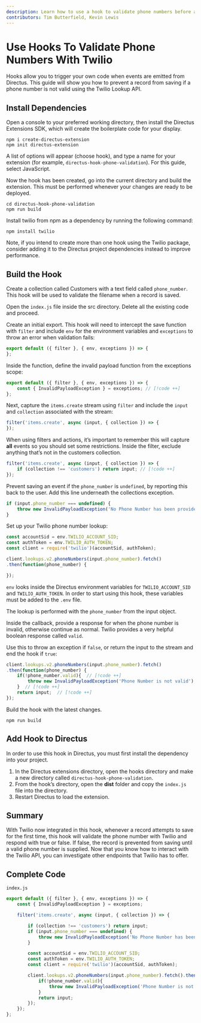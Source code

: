```yaml
---
description: Learn how to use a hook to validate phone numbers before allowing them in the database.
contributors: Tim Butterfield, Kevin Lewis
---
```


# Use Hooks To Validate Phone Numbers With Twilio

Hooks allow you to trigger your own code when events are emitted from Directus. This guide will show you how to prevent
a record from saving if a phone number is not valid using the Twilio Lookup API.

## Install Dependencies

Open a console to your preferred working directory, then install the Directus Extensions SDK, which will create the
boilerplate code for your display.

```
npm i create-directus-extension
npm init directus-extension
```

A list of options will appear (choose hook), and type a name for your extension (for example,
`directus-hook-phone-validation`). For this guide, select JavaScript.

Now the hook has been created, go into the current directory and build the extension. This must be performed whenever
your changes are ready to be deployed.

```
cd directus-hook-phone-validation
npm run build
```

Install twilio from npm as a dependency by running the following command:

```
npm install twilio
```

Note, if you intend to create more than one hook using the Twilio package, consider adding it to the Directus project
dependencies instead to improve performance.

## Build the Hook

Create a collection called Customers with a text field called `phone_number`. This hook will be used to validate the
filename when a record is saved.

Open the `index.js` file inside the src directory. Delete all the existing code and proceed.

Create an initial export. This hook will need to intercept the save function with `filter` and include `env` for the
environment variables and `exceptions` to throw an error when validation fails:

```js
export default ({ filter }, { env, exceptions }) => {
};
```

Inside the function, define the invalid payload function from the exceptions scope:

```js
export default ({ filter }, { env, exceptions }) => {
	const { InvalidPayloadException } = exceptions; // [!code ++]
};
```

Next, capture the `items.create` stream using `filter` and include the `input` and `collection` associated with the
stream:

```js
filter('items.create', async (input, { collection }) => {
});
```

When using filters and actions, it’s important to remember this will capture **all** events so you should set some
restrictions. Inside the filter, exclude anything that’s not in the customers collection.

```js
filter('items.create', async (input, { collection }) => {
	if (collection !== 'customers') return input; // [!code ++]
});
```

Prevent saving an event if the `phone_number` is `undefined`, by reporting this back to the user. Add this line
underneath the collections exception.

```js
if (input.phone_number === undefined) {
	throw new InvalidPayloadException('No Phone Number has been provided');
}
```

Set up your Twilio phone number lookup:

```js
const accountSid = env.TWILIO_ACCOUNT_SID;
const authToken = env.TWILIO_AUTH_TOKEN;
const client = require('twilio')(accountSid, authToken);

client.lookups.v2.phoneNumbers(input.phone_number).fetch()
.then(function(phone_number) {

});
```

`env` looks inside the Directus environment variables for `TWILIO_ACCOUNT_SID` and `TWILIO_AUTH_TOKEN`. In order to
start using this hook, these variables must be added to the `.env` file.

The lookup is performed with the `phone_number` from the input object.

Inside the callback, provide a response for when the phone number is invalid, otherwise continue as normal. Twilio
provides a very helpful boolean response called `valid`.

Use this to throw an exception if `false`, or return the input to the stream and end the hook if `true`:

```js
client.lookups.v2.phoneNumbers(input.phone_number).fetch()
.then(function(phone_number) {
	if(!phone_number.valid){  // [!code ++]
		throw new InvalidPayloadException('Phone Number is not valid');  // [!code ++]
	}  // [!code ++]
	return input;  // [!code ++]
});
```

Build the hook with the latest changes.

```
npm run build
```

## Add Hook to Directus

In order to use this hook in Directus, you must first install the dependency into your project.

1. In the Directus extensions directory, open the hooks directory and make a new directory called
   `directus-hook-phone-validation`.
2. From the hook’s directory, open the **dist** folder and copy the `index.js` file into the directory.
3. Restart Directus to load the extension.

## Summary

With Twilio now integrated in this hook, whenever a record attempts to save for the first time, this hook will validate
the phone number with Twilio and respond with true or false. If false, the record is prevented from saving until a valid
phone number is supplied. Now that you know how to interact with the Twilio API, you can investigate other endpoints
that Twilio has to offer.

## Complete Code

`index.js`

```js
export default ({ filter }, { env, exceptions }) => {
	const { InvalidPayloadException } = exceptions;

	filter('items.create', async (input, { collection }) => {

		if (collection !== 'customers') return input;
		if (input.phone_number === undefined) {
			throw new InvalidPayloadException('No Phone Number has been provided');
		}

		const accountSid = env.TWILIO_ACCOUNT_SID;
		const authToken = env.TWILIO_AUTH_TOKEN;
		const client = require('twilio')(accountSid, authToken);

		client.lookups.v2.phoneNumbers(input.phone_number).fetch().then(function(phone_number) {
			if(!phone_number.valid){
				throw new InvalidPayloadException('Phone Number is not valid');
			}
			return input;
		});
	});
};
```
